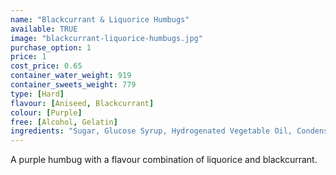 ```yaml
---
name: "Blackcurrant & Liquorice Humbugs"
available: TRUE
image: "blackcurrant-liquorice-humbugs.jpg"
purchase_option: 1
price: 1
cost_price: 0.65
container_water_weight: 919
container_sweets_weight: 779
type: [Hard]
flavour: [Aniseed, Blackcurrant]
colour: [Purple]
free: [Alcohol, Gelatin]
ingredients: "Sugar, Glucose Syrup, Hydrogenated Vegetable Oil, Condensed Milk, Citric Acid, Flavourings, Colours: E122, E133, E142"
---
```

A purple humbug with a flavour combination of liquorice and blackcurrant.